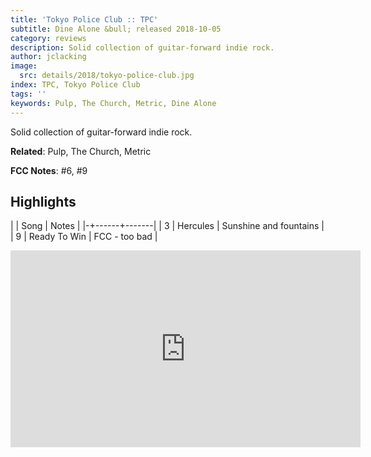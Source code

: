 ```yaml
---
title: 'Tokyo Police Club :: TPC'
subtitle: Dine Alone &bull; released 2018-10-05
category: reviews
description: Solid collection of guitar-forward indie rock.
author: jclacking
image:
  src: details/2018/tokyo-police-club.jpg
index: TPC, Tokyo Police Club
tags: ''
keywords: Pulp, The Church, Metric, Dine Alone
---
```

Solid collection of guitar-forward indie rock.<!--more-->

**Related**: Pulp, The Church, Metric

**FCC Notes**: #6, #9

## Highlights

| | Song | Notes |
|-+------+-------|
| 3 | Hercules | Sunshine and fountains |
| 9 | Ready To Win | FCC - too bad |

<div class="tlo-detail-video"><iframe width="560" height="315" src="https://www.youtube.com/embed/2e7QR-SekHI" frameborder="0" allow="autoplay; encrypted-media" allowfullscreen></iframe></div>

